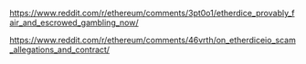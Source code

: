 https://www.reddit.com/r/ethereum/comments/3pt0o1/etherdice_provably_fair_and_escrowed_gambling_now/

https://www.reddit.com/r/ethereum/comments/46vrth/on_etherdiceio_scam_allegations_and_contract/
